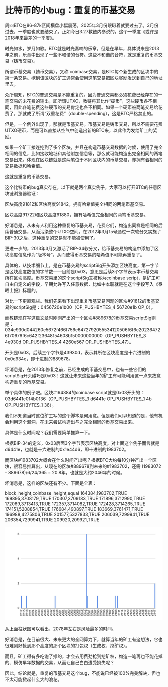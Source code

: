 # 比特币的小bug：重复的币基交易

周四BTC在86-87k区间横盘小幅震荡。2025年3月份眼瞅着就要过去了。3月份过去，一季度也就要结束了。正如今日3.27教链内参说的，这个一季度《或许是2018年来最差的一季度》。

时光如水，岁月如歌。BTC就是时光奏响的乐章。但是在早年，具体说来是2013年之前，乐章中出现了一些不和谐的音符。这些不和谐的音符，就是重复的币基交易（铸币交易）。

所谓币基交易（铸币交易），又称 coinbase交易，是BTC每个新生成的区块中的第一条交易。挖到该区块的矿工通常会使用这笔交易把区块奖励发送到自己的地址里去。

众所周知，BTC的普通交易是不能重复的。因为普通交易都必须花费已经存在的一笔交易的未花费的输出，即所谓UTXO，教链将其比作“硬币”，这些硬币各不相同，因此各笔花费这些硬币的交易肯定也各不相同。如果一个硬币被两笔交易给花费了，那就成了所谓“双重花费”（double-spending），这是BTC严格禁止的。

但是，一个例外出现了。那就是币基交易。币基交易是铸币交易，所以不需要花费UTXO硬币，而是可以直接从空气中创造出新的BTC来，以此作为发给矿工的奖励。

如果一个矿工接连挖到了多个区块，并且在构造币基交易数据的时候，使用了完全相同的信息，比如接收地址和其他附加信息等，那么就可能构造出完全相同的两笔交易出来。体现在区块链就是这两笔位于不同区块内的币基交易，却拥有着相同的交易数据和哈希值。

这就是重复的币基交易。

这个比特币的bug真实存在。以下就是两个真实例子，大家可以打开BTC的任意区块链浏览器验证：

区块高度91812和区块高度91842，拥有哈希值完全相同的两笔币基交易。

区块高度91722和区块高度91880，拥有哈希值完全相同的两笔币基交易。

好消息是，从未有人利用这种重复的币基交易，花费它们，构造出同样是相同的后续普通交易，从而污染整个UTXO空间。在2012年3月15号通过一次软分叉实施了BIP-30之后，这种重复的交易就不能被使用了。

更进一步的，2013年3月又激活了BIP-34软分叉，给币基交易的构造中添加了区块高度信息作为“版本号”，从而使得币基交易的哈希值不可能再重复了。

具体的，从技术细节上，是在币基交易的scriptSig开头添加区块高度，第一字节是区块高度数值的字节数——目前是0x03，意思是后续3个字节表示本币基交易所在区块高度。币基交易里的这个scriptSig又被称为coinbase script，是矿工可自由自定义的字段，早期允许写入任意数据，比如中本聪就是在这个字段写入《泰晤士报》标题的。

对比一下更直观些。我们先来看下出现重复币基交易问题的区块#91812的币基交易的scriptSig是：0456720e1b00（OP_PUSHBYTES_4 56720e1b OP_0）。

而教链现在写这篇文章时刚刚产出的一个区块#889678的币基交易scriptSig则是：034e930d044260e5672f466f756e6472792055534120506f6f6c202364726f70676f6c642f23648154608b150000000000（OP_PUSHBYTES_3 4e930d OP_PUSHBYTES_4 4260e567 OP_PUSHBYTES_47）。

开头是0x03，后续三个字节是43930d，表示其所在区块高度是十六进制的0x0d934e，即十进制的889678。

坏消息是，在2013年修复之前，已经生成的币基交易中，也有一些它们的scriptSig开头碰巧是0x03！这就让未来这些当年的矿工有可能利用这一点来故意构造重复的币基交易。

举个具体的例子吧。区块#164384的coinbase script就是0x03开头的：03d6441e014b0136（OP_PUSHBYTES_3 d6441e OP_PUSHBYTES_1 4b OP_PUSHBYTES_1 36）。

我们不知道当时这位矿工写的这个脚本是何用意。但是我们可以知道的是，他有机会利用这个漏洞，在未来尝试构造出与之完全相同的币基交易出来。

具体是什么时间呢？我们需要简单推算一下。

根据BIP-34的定义，0x03后面3个字节表示区块高度。对上面这个例子而言就是d6441e，也就是十六进制的0x1e44d6，即十进制的1983702。

而区块#1983702大概会在什么时间产出呢？根据BTC大约每10分钟产出一个区块，很容易推算出，从现在的区块#889678到未来的#1983702，还需 (1983072 - 889678)/6/24/365 = 20.8年，也就是大约2046年的时候。

坏消息是，这样的区块还有不少。下面是全表：

block_height,coinbase_height,equal
164384,1983702,TRUE
169895,3708179,TRUE
170307,3709183,TRUE
171896,3712990,TRUE
172069,3713413,TRUE
172357,3714082,TRUE
172428,3714265,TRUE
174151,5208854,TRUE
176684,490897,TRUE
183669,3761471,TRUE
196988,4275806,TRUE
201577,5327833,TRUE
206039,7299941,TRUE
206354,7299941,TRUE
209920,209921,TRUE

![](2025-03-27-A01.jpg)

从上面柱状图可以看出，2078年左右是风险最多的时间。

好消息是，在目前很大、未来更大的全网算力下，就算当年的矿工有这想法，它也很难刚好抢到那个高度的那个区块的打包权（生成权、挖矿权）。

而且，矿工得有多吃饱了撑的，才会去用费劲抢到挖矿权，构造一笔再也不能花掉的、模仿早年数据的交易，从而让自己白白遭受损失呢？

因此，结论就是，重复的币基交易这个bug，不能说已经被100%完美解决，但也不太可能掀起什么大的浪花。
